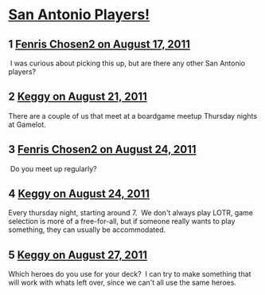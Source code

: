 # [San Antonio Players! ](https://community.fantasyflightgames.com/topic/51738-san-antonio-players/)

## 1 [Fenris Chosen2 on August 17, 2011](https://community.fantasyflightgames.com/topic/51738-san-antonio-players/?do=findComment&comment=516077)

 I was curious about picking this up, but are there any other San Antonio players? 

## 2 [Keggy on August 21, 2011](https://community.fantasyflightgames.com/topic/51738-san-antonio-players/?do=findComment&comment=517835)

There are a couple of us that meet at a boardgame meetup Thursday nights at Gamelot.

## 3 [Fenris Chosen2 on August 24, 2011](https://community.fantasyflightgames.com/topic/51738-san-antonio-players/?do=findComment&comment=519449)

 Do you meet up regularly? 

## 4 [Keggy on August 24, 2011](https://community.fantasyflightgames.com/topic/51738-san-antonio-players/?do=findComment&comment=519457)

Every thursday night, starting around 7.  We don't always play LOTR, game selection is more of a free-for-all, but if someone really wants to play something, they can usually be accommodated.

## 5 [Keggy on August 27, 2011](https://community.fantasyflightgames.com/topic/51738-san-antonio-players/?do=findComment&comment=520605)

Which heroes do you use for your deck?  I can try to make something that will work with whats left over, since we can't all use the same heroes.


